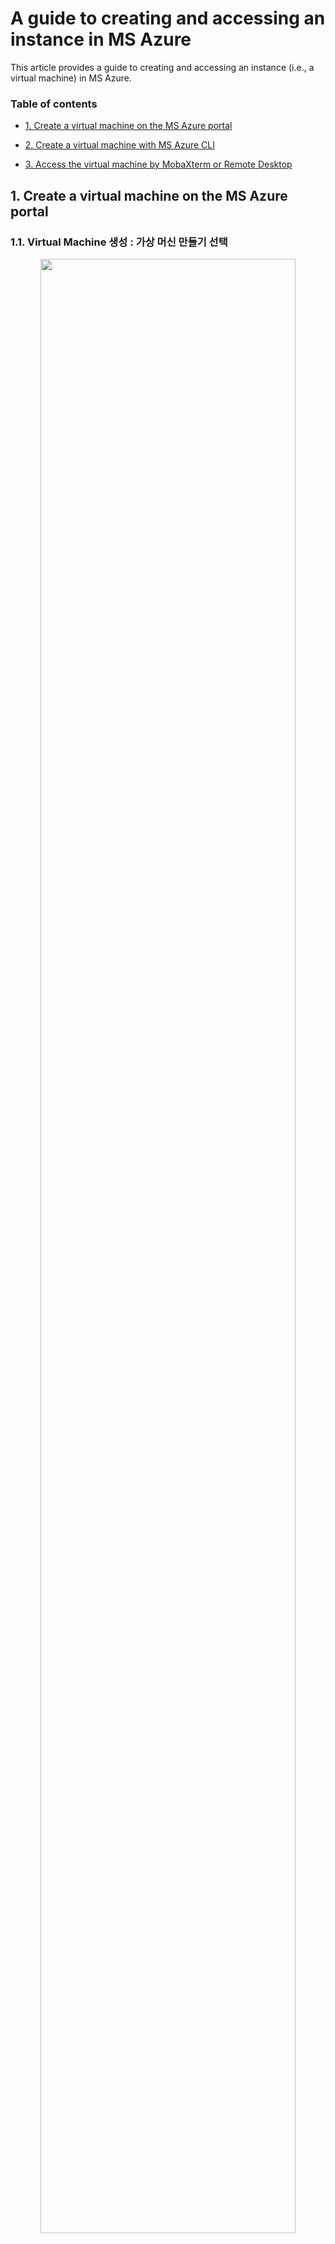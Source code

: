 # A guide to creating and accessing an instance in MS Azure

This article provides a guide to creating and accessing an instance (i.e., a virtual machine) in MS Azure. 

### Table of contents

- [1. Create a virtual machine on the MS Azure portal](#1-Create-a-virtual-machine-on-the-MS-Azure-portal)
 
- [2. Create a virtual machine with MS Azure CLI](#2-Create-a-virtual-machine-with-MS-Azure-CLI)
 
- [3. Access the virtual machine by MobaXterm or Remote Desktop](#3-Access-the-virtual-machine-by-MobaXterm-or-Remote-Desktop)


## 1. Create a virtual machine on the MS Azure portal

### 1.1. Virtual Machine 생성 : 가상 머신 만들기 선택

<p align="center">
  <img src="https://user-images.githubusercontent.com/33706689/129452169-9c24847e-bb7b-4fe3-bdad-46279a7bad7e.png" width="90%" height="90%" >
</p>

### 1.2. Resource Group : 
- Azure 솔루션에 관련된 리소스를 보유하는 컨테이너입니다. 리소스 그룹에는 솔루션에 대한 모든 Resource 또는 Group으로 관리하려는 해당 리소스만 포함될 수 있습니다.
- 새로 만들기 선택 후 리소스 이름 입력

<p align="center">
  <img src="https://user-images.githubusercontent.com/33706689/129452170-16ed89b3-aafd-4034-bcea-f4d256db5b91.png" width="90%" height="90%" >
</p>

### 1.3. 인스턴스 정보 :
- 가상 머신 이름 : Ms Azure에 생성할 VM Name
- 지역 : VM을 생성할 위치
- 이미지 : OS Image
  - Windows 2012-R2, Windows 2016, Window 2019, Ubuntu18, Ubuntu20, CentOS7, CentOS8
- 크기 : 생성할 VM의 CPU, 메모리 크기
- 사용자 이름 : 생성할 VM User Name
- 암호 : 생성할 VM Password
  - Ubuntu : SSH / 암호 설정 둘다 가능
- 인바운드 포트 : VM으로 들어오는 방화벽 규칙

<p align="center">
  <img src="https://user-images.githubusercontent.com/33706689/129452171-1ca600ab-9e1c-4b68-8772-7c9114e379ce.png" width="90%" height="90%" >
</p>

<p align="center">
  <img src="https://user-images.githubusercontent.com/33706689/129452173-25306965-f4e0-41a7-af42-531f3d3d8dd9.png" width="90%" height="90%" >
</p>

<p align="center">
  <img src="https://user-images.githubusercontent.com/33706689/129464405-d2c84956-775e-41a1-b941-c43687fd870b.png" width="90%" height="90%" >
</p>

<p align="center">
  <img src="https://user-images.githubusercontent.com/33706689/129452174-2ef5bfde-2fdc-4489-8f5a-c3ff8a43174c.png" width="90%" height="90%" >
</p>

- Disk : VM에서 사용할 Disk 선택

<p align="center">
  <img src="https://user-images.githubusercontent.com/33706689/129452176-cf33aadc-a4b8-4f1d-bfb2-a85357a42a85.png" width="90%" height="90%" >
</p>

- Network : 
  - 가상 네트워크 : 동일한 가상 네트워크의 가상 머신은 기본적으로 서로 액세스 가능
  - 서브넷 : 가상 네트워크의 일정한 IP 주소 범위 (가상 머신을 서로 격리하거나 인터넷에서 격리하는데 사용)
  - 공용 IP : 가상 네트워크 외부에서 가상 머신과 통신하려는 경우 공유 IP 주소 시용

<p align="center">
  <img src="https://user-images.githubusercontent.com/33706689/129452177-ad47296f-9fa9-4312-a9e4-b412b5748b3c.png" width="90%" height="90%" >
</p>

- Advanced : 
  - 사용자 지정 데이터 (Cloud-init) : VM이 프로비저닝되는 동안 스크립트, 구성 파일 또는 기타 데이터를 가상 머신으로 전달할 수 있습니다.

<p align="center">
  <img src="https://user-images.githubusercontent.com/33706689/129452178-1e99b870-79e0-4b3b-afd9-28fd6e0c3be1.png" width="90%" height="90%" >
</p>
  
- Create VM

<p align="center">
  <img src="https://user-images.githubusercontent.com/33706689/129452179-1b14a9d7-e54b-42dc-ba76-87c22ab9333d.png" width="90%" height="90%" >
</p>


## 2. Create a virtual machine with MS Azure CLI

### 2.1. Install MS Azure CLI
Please, refer to [Install Ms Azure CLI](https://docs.microsoft.com/ko-kr/cli/azure/install-azure-cli)

### 2.2. Steps to create a virtual machine

NOTE - Please, refer to 2.2.8. Parameter Description. (It will be helpful for you in following some steps.)
#### 2.2.1. Login
```
az login -u UserID -p UserPassword
```
#### 2.2.2. Get available VM list
Azure Marketplace에서 사용할 수 있는 VM/VMSS 이미지를 나열
```
az vm image list
```
관련 Options:
  - [-all] : 사용 가능한 이미지를 모두 나열 합니다.
  - [--offer] : 이미지 제품 이름, 부분 이름이 허용 됩니다.
  - [--publisher] : 이미지 게시자 이름, 부분 이름이 허용 됩니다.
  - [--sku] : 이미지 sku 이름, 부분 이름이 (가) 허용 됩니다.
  - [--subscription] : 구독의 이름 또는 ID입니다.

<p align="center">
<img src="https://user-images.githubusercontent.com/33706689/129454996-2923a69b-3a6c-4f5b-bd83-49b2b7dd238d.png" width="90%" height="90%" >
</p>

#### 2.2.3. Create a virtual machine
```
az vm create --resource-group %RESOURCE_GROUP% --name %VM_NAME% --image %VM_IMAGE% --size %VM_SIZE% --admin-username %VM_USER_NAME% --admin-password %VM_PWD% --location %VM_LOCATION%
```

#### 2.2.4. Open port
```
az vm open-port --resource-group %RESOURCE_GROUP% --name %VM_NAME% --port "VM_Port_Num"
```

#### 2.2.5. Attach disk 
```
az vm disk attach -g %RESOURCE_GROUP% --name %VM_NAME% --name %VM_DISK_NAME% --new --size-gb %VM_DISK_SIZE%
```

#### 2.2.6. Run the PowerShell Script on the virtual machine
```
az vm run-command invoke -g %RESOURCE_GROUP% -n %VM_NAME% --command-id RunPowerShellScript --script "Powershell_Script"
```

#### 2.2.7. Check the virtual machine
```
az vm show --resource-group %RESOURCE_GROUP%  --name %VM_NAME%
```

#### 2.2.8. Parameter Description
- [RESOURCE_GROUP](https://docs.microsoft.com/ko-kr/cli/azure/group?view=azure-cli-latest#az_group_create) : 사용할 RESOURCE_Group
```
// Resource_Group을 새로 생성
az group create --location %LOCATION% --name "사용할 Resource_Group_Name"

// Resource_Group이 있는지 확인
az group exists --name "확인할 Resource_Group_Name"
```
- VM_NAME : 사용할 VM 이름
- [VM_IMAGE](https://docs.microsoft.com/ko-kr/cli/azure/vm/image?view=azure-cli-latest#az_vm_image_list) : VM OS version
```
// 사용 가능한 이미지를 모두 나열
az vm image list --all

// 모든 CentOS 이미지를 나열
az vm image list -f CentOS --all
```
- VM_SIZE : 생성할 VM의 CPU, 메모리 크기
```
// 미국 서 부 지역에서 사용 가능한 VM 크기 나열
az vm list-sizes -l westus
```
- VM_USER_NAME : 생성할 VM User Name
- VM_PWD : 생성할 VM Password
- VM_LOCATION : VM을 생성할 지역
```
// 현재 구독에 대해 지원 되는 영역을 나열
az account list-locations
```
- VM_Port_Num : 생성된 VM의 열어 둘 포트 번호
- VM_DISK_NAME : 생성된 VM에 추가할 DISK Name
- VM_DISK_SIZE : 생성된 VM에 추가할 DISK Size (단위 : GB)

## 3. Access the virtual machine by MobaXterm or Remote Desktop

### 3.1. Access the virtual machine by Remote Desktop

- VM 생성 후 Resource Group에 생성되는 리소스들

<p align="center">
<img src="https://user-images.githubusercontent.com/33706689/129464565-5e01d710-4e0a-4dcc-a0c3-73e2d8b0894d.png" width="90%" height="90%" >
</p>

- Windows Virtual Machine Public IP를 확인

<p align="center">
<img src="https://user-images.githubusercontent.com/33706689/129464557-ce378630-ec3c-47d0-9a39-292bcc4575cd.png" width="90%" height="90%" >
</p>

- 로컬 PC의 Remote Desktop에서 Virtual Machine 연결
<p align="center">
<img src="https://user-images.githubusercontent.com/33706689/129464558-cb0b7712-cf53-40cb-82dd-d24c2ade38bd.png" width="90%" height="90%" >
</p>

- 사용자 자격 증명입력
<p align="center">
<img src="https://user-images.githubusercontent.com/33706689/129464559-f277ca23-9e8d-4888-b8e4-8adf6365136d.png" width="90%" height="90%" >
</p>

- 접속 확인

<p align="center">
<img src="https://user-images.githubusercontent.com/33706689/129464561-c51b54d3-bc0b-443c-9242-91d7ed216b7c.png" width="90%" height="90%" >
</p>


### 3.1. Access the virtual machine by MobaXterm

- Linux Virtual Machine Public IP를 확인

<p align="center">
<img src="https://user-images.githubusercontent.com/33706689/129464562-1f81d80a-dcfe-4bd2-8c70-412b1f201d7f.png" width="90%" height="90%" >
</p>

  
- 로컬 PC의 MobaXterm에서 Virtual Machine 연결

<p align="center">
<img src="https://user-images.githubusercontent.com/33706689/129464563-399440fa-dbf2-49d9-9b5f-4d11c04752a5.png" width="90%" height="90%" >
</p>

- 접속 확인
<p align="center">
<img src="https://user-images.githubusercontent.com/33706689/129464564-1115a1b2-fa44-43ea-bcc8-6c9d34a70e52.png" width="90%" height="90%" >
</p>
